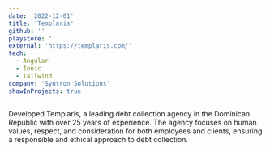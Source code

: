 ```yaml
---
date: '2022-12-01'
title: 'Templaris'
github: ''
playstore: ''
external: 'https://templaris.com/'
tech:
  - Angular
  - Ionic
  - Tailwind
company: 'Syntron Solutions'
showInProjects: true
---
```


Developed Templaris, a leading debt collection agency in the Dominican Republic with over 25 years of experience. The agency focuses on human values, respect, and consideration for both employees and clients, ensuring a responsible and ethical approach to debt collection.
